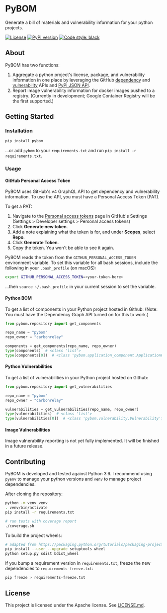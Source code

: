 # PyBOM
Generate a bill of materials and vulnerability information for your python projects.

[![License](https://img.shields.io/badge/License-Apache%202.0-blue.svg)](https://opensource.org/licenses/Apache-2.0)
[![PyPI version](https://badge.fury.io/py/pybom.svg)](https://badge.fury.io/py/pybom)
[![Code style: black](https://img.shields.io/badge/code%20style-black-000000.svg)](https://github.com/python/black)

## About
PyBOM has two functions:
1. Aggregate a python project's license, package, and vulnerability information in one place by leveraging the GitHub [dependency](https://developer.github.com/v4/previews/#access-to-a-repositories-dependency-graph) and [vulnerability](https://developer.github.com/v4/previews/#repository-vulnerability-alerts) APIs and [PyPI JSON API](https://warehouse.readthedocs.io/api-reference/json/).
2. Report image vulnerability information for docker images pushed to a registry. (Currently in development; Google Container Registry will be the first supported.)

## Getting Started
### Installation
```bash
pip install pybom
```

...or add `pybom` to your `requirements.txt` and run `pip install -r requirements.txt`.

### Usage
#### GitHub Personal Access Token
PyBOM uses GitHub's v4 GraphQL API to get dependency and vulnerability information. To use the API, you must have a Personal Access Token (PAT).

To get a PAT:
1. Navigate to the [Personal access tokens](https://github.com/settings/tokens) page in GitHub's Settings (Settings > Developer settings > Personal access tokens)
1. Click **Generate new token**.
1. Add a note explaining what the token is for, and under **Scopes**, select **Repo**.
1. Click **Generate Token**.
1. Copy the token. You won't be able to see it again.

PyBOM reads the token from the `GITHUB_PERSONAL_ACCESS_TOKEN` environment variable. To set this variable for all bash sessions, include the following in your `.bash_profile` (on macOS):
```bash
export GITHUB_PERSONAL_ACCESS_TOKEN=<your-token-here>
```
...then `source ~/.bash_profile` in your current session to set the variable.

#### Python BOM
To get a list of components in your Python project hosted in Github:
(Note: You must have the Dependency Graph API turned on for this to work.)
```python
from pybom.repository import get_components

repo_name = "pybom"
repo_owner = "carbonrelay"

components = get_components(repo_name, repo_owner)
type(components)  # <class 'list'>
type(components[0])  # <class 'pybom.application_component.ApplicationComponent'>
```

#### Python Vulnerabilities
To get a list of vulnerabilities in your Python project hosted on Github:
```python
from pybom.repository import get_vulnerabilities

repo_name = "pybom"
repo_owner = "carbonrelay"

vulnerabilities = get_vulnerabilities(repo_name, repo_owner)
type(vulnerabilities)  # <class 'list'>
type(vulnerabilities[0])  # <class 'pybom.vulnerability.Vulnerability'>
```

#### Image Vulnerabilities
Image vulnerability reporting is not yet fully implemented. It will be  finished in a future release.

## Contributing
PyBOM is developed and tested against Python 3.6. I recommend using `pyenv` to manage your python versions and `venv` to manage project dependencies.

After cloning the repository:

```bash
python -m venv venv
. venv/bin/activate
pip install -r requirements.txt

# run tests with coverage report
./coverage.sh
```

To build the project wheels:
```bash
# adapted from https://packaging.python.org/tutorials/packaging-projects/
pip install --user --upgrade setuptools wheel
python setup.py sdist bdist_wheel
```

If you bump a requirement version in `requirements.txt`, freeze the new dependencies to `requirements-freeze.txt`:
```bash
pip freeze > requirements-freeze.txt
```

## License
This project is licensed under the Apache license. See [LICENSE.md](LICENSE.md).
